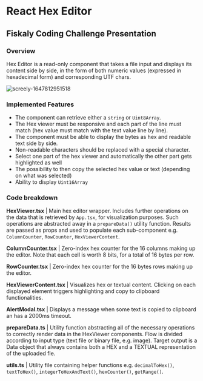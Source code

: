 # React Hex Editor
## Fiskaly Coding Challenge Presentation
### Overview
Hex Editor is a read-only component that takes a file input and displays its content side by side, in the form of both numeric values (expressed in hexadecimal form) and corresponding UTF chars. 

![screely-1647812951518](https://user-images.githubusercontent.com/26926683/159187397-3e6e41af-07f1-412b-9e64-e4bf78f2e722.png)


### Implemented Features
- The component can retrieve either a `string` or `Uint8Array`.
- The Hex viewer must be responsive and each part of the line must match (hex value must match with the text value line by line).
- The component must be able to display the bytes as hex and readable text side by side.
- Non-readable characters should be replaced with a special character.
- Select one part of the hex viewer and automatically the other part gets highlighted as well
- The possibility to then copy the selected hex value or text (depending on what was selected)
- Ability to display `Uint16Array`

### Code breakdown 
**HexViewer.tsx** | Main hex editor wrapper. Includes further operations on the data that is retrieved by `App.tsx`, for visualization purposes. Such operations are abstracted away in a `prepareData()` utility function. Results are passed as props and used to populate each sub-component e.g. `ColumnCounter`, `RowCounter`, `HexViewerContent`.

**ColumnCounter.tsx** |  Zero-index hex counter for the 16 columns making up the editor. Note that each cell is worth 8 bits, for a total of 16 bytes per row. 
 
**RowCounter.tsx** | Zero-index hex counter for the 16 bytes rows making up the editor. 

**HexViewerContent.tsx** | Visualizes hex or textual content. Clicking on each displayed element triggers highlighting and copy to clipboard functionalities. 

**AlertModal.tsx** | Displays a message when some text is copied to clipboard an has a 2000ms timeout.

**prepareData.ts** | Utility function abstracting all of the necessary operations to correctly render data in the HexViewer components. Flow is divided according to input type (text file or binary file, e.g. image). Target output is a Data object that always contains both a HEX and a TEXTUAL representation of the uploaded fle.

**utils.ts** | Utility file containing helper functions e.g. `decimalToHex()`, `textToHex()`, `integerToHexAndText()`, `hexCounter()`, `getRange()`.

